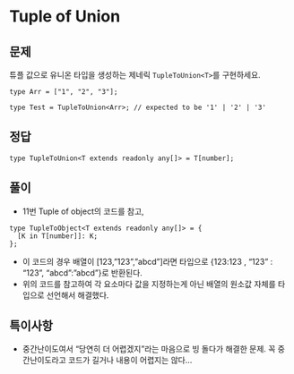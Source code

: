 # Tuple of Union

## 문제

튜플 값으로 유니온 타입을 생성하는 제네릭 `TupleToUnion<T>`를 구현하세요.

```tsx
type Arr = ["1", "2", "3"];

type Test = TupleToUnion<Arr>; // expected to be '1' | '2' | '3'
```

## 정답

```tsx
type TupleToUnion<T extends readonly any[]> = T[number];
```

## 풀이

- 11번 Tuple of object의 코드를 참고,

```tsx
type TupleToObject<T extends readonly any[]> = {
  [K in T[number]]: K;
};
```

- 이 코드의 경우 배열이 [123,”123”,”abcd”]라면 타입으로 {123:123 , “123” : “123”, “abcd”:”abcd”}로 반환된다.
- 위의 코드를 참고하여 각 요소마다 값을 지정하는게 아닌 배열의 원소값 자체를 타입으로 선언해서 해결했다.

## 특이사항

- 중간난이도여서 “당연히 더 어렵겠지”라는 마음으로 빙 돌다가 해결한 문제.
  꼭 중간난이도라고 코드가 길거나 내용이 어렵지는 않다…
